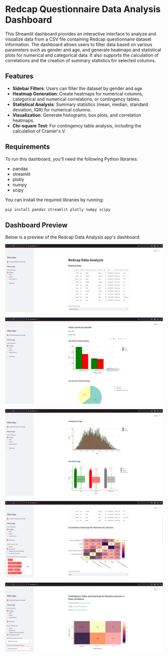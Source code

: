 # Redcap Questionnaire Data Analysis Dashboard

This Streamlit dashboard provides an interactive interface to analyze and visualize data from a CSV file containing Redcap questionnaire dataset information. The dashboard allows users to filter data based on various parameters such as gender and age, and generate heatmaps and statistical plots for numerical and categorical data. It also supports the calculation of correlations and the creation of summary statistics for selected columns.

## Features

- **Sidebar Filters**: Users can filter the dataset by gender and age.
- **Heatmap Generation**: Create heatmaps for numerical columns, categorical and numerical correlations, or contingency tables.
- **Statistical Analysis**: Summary statistics (mean, median, standard deviation, IQR) for numerical columns.
- **Visualization**: Generate histograms, box plots, and correlation heatmaps.
- **Chi-square Test**: For contingency table analysis, including the calculation of Cramér's V.

## Requirements

To run this dashboard, you'll need the following Python libraries:

- pandas
- streamlit
- plotly
- numpy
- scipy

You can install the required libraries by running:

```bash
pip install pandas streamlit plotly numpy scipy
```

## Dashboard Preview

Below is a preview of the Redcap Data Analysis app's dashboard:

![Dashboard Interface](images/interface.png)

![Dashboard Interface](images/barplot_&_piechart.png)

![Dashboard Interface](images/histogram_&_boxplot.png)

![Dashboard Interface](images/correlation.png)

![Dashboard Interface](images/statistical_analysis.png)
